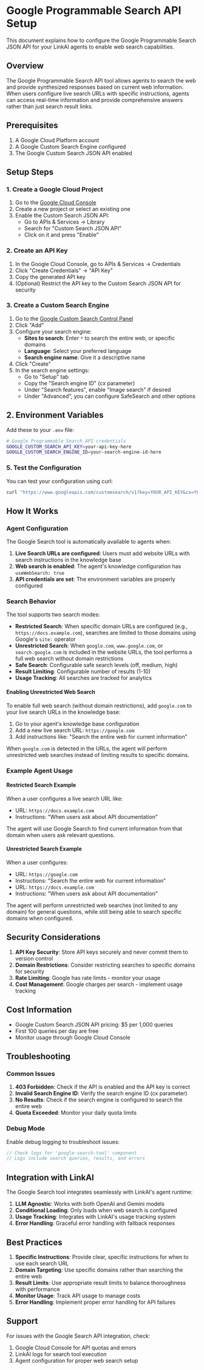 # Google Programmable Search API Setup

This document explains how to configure the Google Programmable Search JSON API for your LinkAI agents to enable web search capabilities.

## Overview

The Google Programmable Search API tool allows agents to search the web and provide synthesized responses based on current web information. When users configure live search URLs with specific instructions, agents can access real-time information and provide comprehensive answers rather than just search result links.

## Prerequisites

1. A Google Cloud Platform account
2. A Google Custom Search Engine configured
3. The Google Custom Search JSON API enabled

## Setup Steps

### 1. Create a Google Cloud Project

1. Go to the [Google Cloud Console](https://console.cloud.google.com/)
2. Create a new project or select an existing one
3. Enable the Custom Search JSON API:
   - Go to APIs & Services → Library
   - Search for "Custom Search JSON API"
   - Click on it and press "Enable"

### 2. Create an API Key

1. In the Google Cloud Console, go to APIs & Services → Credentials
2. Click "Create Credentials" → "API Key"
3. Copy the generated API key
4. (Optional) Restrict the API key to the Custom Search JSON API for security

### 3. Create a Custom Search Engine

1. Go to the [Google Custom Search Control Panel](https://cse.google.com/cse/all)
2. Click "Add"
3. Configure your search engine:
   - **Sites to search**: Enter `*` to search the entire web, or specific domains
   - **Language**: Select your preferred language
   - **Search engine name**: Give it a descriptive name
4. Click "Create"
5. In the search engine settings:
   - Go to "Setup" tab
   - Copy the "Search engine ID" (cx parameter)
   - Under "Search features", enable "Image search" if desired
   - Under "Advanced", you can configure SafeSearch and other options

## 2. Environment Variables

Add these to your `.env` file:

```bash
# Google Programmable Search API credentials
GOOGLE_CUSTOM_SEARCH_API_KEY=your-api-key-here
GOOGLE_CUSTOM_SEARCH_ENGINE_ID=your-search-engine-id-here
```

### 5. Test the Configuration

You can test your configuration using curl:

```bash
curl "https://www.googleapis.com/customsearch/v1?key=YOUR_API_KEY&cx=YOUR_SEARCH_ENGINE_ID&q=test+query"
```

## How It Works

### Agent Configuration

The Google Search tool is automatically available to agents when:

1. **Live Search URLs are configured**: Users must add website URLs with search instructions in the knowledge base
2. **Web search is enabled**: The agent's knowledge configuration has `useWebSearch: true`
3. **API credentials are set**: The environment variables are properly configured

### Search Behavior

The tool supports two search modes:

- **Restricted Search**: When specific domain URLs are configured (e.g., `https://docs.example.com`), searches are limited to those domains using Google's `site:` operator
- **Unrestricted Search**: When `google.com`, `www.google.com`, or `search.google.com` is included in the website URLs, the tool performs a full web search without domain restrictions
- **Safe Search**: Configurable safe search levels (off, medium, high)
- **Result Limiting**: Configurable number of results (1-10)
- **Usage Tracking**: All searches are tracked for analytics

#### Enabling Unrestricted Web Search

To enable full web search (without domain restrictions), add `google.com` to your live search URLs in the knowledge base:

1. Go to your agent's knowledge base configuration
2. Add a new live search URL: `https://google.com`
3. Add instructions like: "Search the entire web for current information"

When `google.com` is detected in the URLs, the agent will perform unrestricted web searches instead of limiting results to specific domains.

### Example Agent Usage

#### Restricted Search Example
When a user configures a live search URL like:
- URL: `https://docs.example.com`
- Instructions: "When users ask about API documentation"

The agent will use Google Search to find current information from that domain when users ask relevant questions.

#### Unrestricted Search Example
When a user configures:
- URL: `https://google.com`
- Instructions: "Search the entire web for current information"
- URL: `https://docs.example.com`
- Instructions: "When users ask about API documentation"

The agent will perform unrestricted web searches (not limited to any domain) for general questions, while still being able to search specific domains when configured.

## Security Considerations

1. **API Key Security**: Store API keys securely and never commit them to version control
2. **Domain Restrictions**: Consider restricting searches to specific domains for security
3. **Rate Limiting**: Google has rate limits - monitor your usage
4. **Cost Management**: Google charges per search - implement usage tracking

## Cost Information

- Google Custom Search JSON API pricing: $5 per 1,000 queries
- First 100 queries per day are free
- Monitor usage through Google Cloud Console

## Troubleshooting

### Common Issues

1. **403 Forbidden**: Check if the API is enabled and the API key is correct
2. **Invalid Search Engine ID**: Verify the search engine ID (cx parameter)
3. **No Results**: Check if the search engine is configured to search the entire web
4. **Quota Exceeded**: Monitor your daily quota limits

### Debug Mode

Enable debug logging to troubleshoot issues:

```javascript
// Check logs for 'google-search-tool' component
// Logs include search queries, results, and errors
```

## Integration with LinkAI

The Google Search tool integrates seamlessly with LinkAI's agent runtime:

1. **LLM Agnostic**: Works with both OpenAI and Gemini models
2. **Conditional Loading**: Only loads when web search is configured
3. **Usage Tracking**: Integrates with LinkAI's usage tracking system
4. **Error Handling**: Graceful error handling with fallback responses

## Best Practices

1. **Specific Instructions**: Provide clear, specific instructions for when to use each search URL
2. **Domain Targeting**: Use specific domains rather than searching the entire web
3. **Result Limits**: Use appropriate result limits to balance thoroughness with performance
4. **Monitor Usage**: Track API usage to manage costs
5. **Error Handling**: Implement proper error handling for API failures

## Support

For issues with the Google Search API integration, check:
1. Google Cloud Console for API quotas and errors
2. LinkAI logs for search tool execution
3. Agent configuration for proper web search setup 